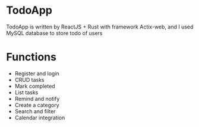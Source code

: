 # TodoApp

TodoApp is written by ReactJS + Rust with framework Actix-web, and I used MySQL database to store todo of users

# Functions

- Register and login
- CRUD tasks
- Mark completed
- List tasks
- Remind and notify
- Create a category
- Search and filter
- Calendar integration
